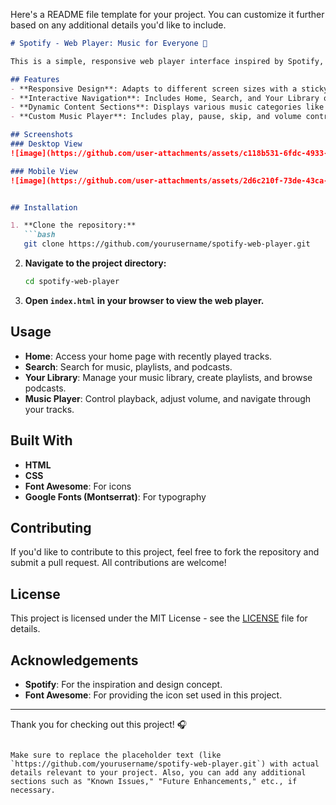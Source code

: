 Here's a README file template for your project. You can customize it further based on any additional details you'd like to include.

```markdown
# Spotify - Web Player: Music for Everyone 🎵

This is a simple, responsive web player interface inspired by Spotify, built using HTML and CSS. The interface includes navigation, a library section, a main content area showcasing recently played tracks, trending music, and a featured chart, as well as a music player control at the bottom.

## Features
- **Responsive Design**: Adapts to different screen sizes with a sticky navigation bar and a fixed music player.
- **Interactive Navigation**: Includes Home, Search, and Your Library options.
- **Dynamic Content Sections**: Displays various music categories like Recently Played, Trending, and Featured Charts.
- **Custom Music Player**: Includes play, pause, skip, and volume controls.

## Screenshots
### Desktop View
![image](https://github.com/user-attachments/assets/c118b531-6fdc-4933-8bbc-dea1aeb354a5)

### Mobile View
![image](https://github.com/user-attachments/assets/2d6c210f-73de-43ca-aa1d-00dfef1f406b)


## Installation

1. **Clone the repository:**
   ```bash
   git clone https://github.com/yourusername/spotify-web-player.git
   ```

2. **Navigate to the project directory:**
   ```bash
   cd spotify-web-player
   ```

3. **Open `index.html` in your browser to view the web player.**

## Usage
- **Home**: Access your home page with recently played tracks.
- **Search**: Search for music, playlists, and podcasts.
- **Your Library**: Manage your music library, create playlists, and browse podcasts.
- **Music Player**: Control playback, adjust volume, and navigate through your tracks.

## Built With
- **HTML**
- **CSS**
- **Font Awesome**: For icons
- **Google Fonts (Montserrat)**: For typography

## Contributing
If you'd like to contribute to this project, feel free to fork the repository and submit a pull request. All contributions are welcome!

## License
This project is licensed under the MIT License - see the [LICENSE](LICENSE) file for details.

## Acknowledgements
- **Spotify**: For the inspiration and design concept.
- **Font Awesome**: For providing the icon set used in this project.

---

Thank you for checking out this project! 🎧
```

Make sure to replace the placeholder text (like `https://github.com/yourusername/spotify-web-player.git`) with actual details relevant to your project. Also, you can add any additional sections such as "Known Issues," "Future Enhancements," etc., if necessary.
